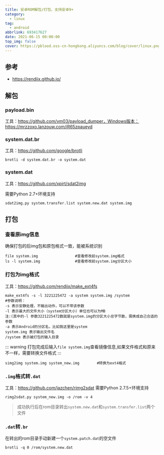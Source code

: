 ```yaml
---
title: 安卓ROM解包/打包，支持安卓9+
category:
  - linux
tag:
  - android
abbrlink: 693417627
date: 2021-06-15 00:00:00
top_img: false
cover: https://pblood.oss-cn-hongkong.aliyuncs.com/blog/cover/linux.png
---
```


## 参考

- https://rendiix.github.io/

## 解包 

### payload.bin

工具：https://github.com/vm03/payload_dumper，Windows版本：https://mrzzoxo.lanzouw.com/iR65zpaueyd

### system.dat.br

工具：https://github.com/google/brotli

```shell
brotli -d system.dat.br -o system.dat
```

### system.dat

工具：https://github.com/xpirt/sdat2img

需要Python 2.7+环境支持
```shell
sdat2img.py system.transfer.list system.new.dat system.img
```

## 打包

### 查看原img信息
确保打包的后img包和原包格式一致，能被系统识别
```shell
file system.img                 #查看修改前system.img格式
ls -l system.img                #查看修改前system.img分区大小
```

### 打包为img格式

工具：https://github.com/rendiix/make_ext4fs

```shell
make_ext4fs -s -l 3221225472 -a system system.img /system
#参数说明：
-s 表示安静处理，不输出动作，可以不带该参数
-l 表示最大的文件大小（system分区大小）单位也可以为MB
注:(其中的-l 参数3221225472数就是system.img的分区大小总字节数，需换成自己合适的参数
-a 表示Android的分区名，比如我这里是system
system.img 表示输出文件名
/system 表示被打包的输入目录
```

::: warning
打包完成后输入`file system.img`查看镜像信息,如果文件格式和原来不一样，需要转换文件格式
:::

```shell
simg2img system.img system_new.img        #转换为ext4格式
```
### `.img`格式转`.dat`

工具：https://github.com/jazchen/rimg2sdat 需要Python 2.7.5+环境支持

```shell
rimg2sdat.py system_new.img -o /rom -v 4
```

>成功执行后在rom目录转出`system.new.dat`和`system.transfer.list`两个文件

### `.dat`转`.br`

在转出的rom目录手动新建一个`system.patch.dat`的空文件
```shell
brotli -q 0 /rom/system.new.dat
```